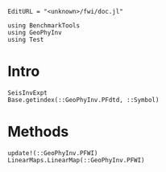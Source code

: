 ```@meta
EditURL = "<unknown>/fwi/doc.jl"
```

```@example doc
using BenchmarkTools
using GeoPhyInv
using Test
```

# Intro

```@docs
SeisInvExpt
Base.getindex(::GeoPhyInv.PFdtd, ::Symbol)
```

# Methods
```@docs
update!(::GeoPhyInv.PFWI)
LinearMaps.LinearMap(::GeoPhyInv.PFWI)
```

